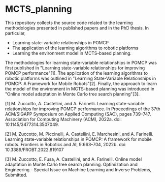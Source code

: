 # MCTS_planning

This repository collects the source code related to the learning methodologies presented in published papers and in the PhD thesis. In particular,
- Learning state-variable relationships in POMCP
- The application of the learning algorithms to robotic platforms
- Learning the environment model in MCTS-based planning.

The methodologies for learning state-variable relationships in POMCP was first published in "Learning state-variable relationships for improving POMCP performance"[1].
The application of the learning algorithms to robotic platforms was outlined in "Learning State-Variable Relationships in POMCP: A Framework for Mobile Robots"[2].
Finally, the approach to learn the model of the environment in MCTS-based planning was introduced in "Online model adaptation in Monte Carlo tree search planning"[3]. 

[1] M. Zuccotto, A. Castellini, and A. Farinelli. Learning state-variable relationships for improving POMCP performance. In Proceedings of the 37th ACM/SIGAPP Symposium on Applied Computing (SAC), pages 739–747. Association for Computing Machinery (ACM), 2022a. doi: 10.1145/3477314.3507049.

[2] M. Zuccotto, M. Piccinelli, A. Castellini, E. Marchesini, and A. Farinelli. Learning state-variable relationships in POMCP: A framework for mobile robots. Frontiers in Robotics and AI, 9:663–704, 2022b. doi: 10.3389/FROBT.2022.819107

[3] M. Zuccotto, E. Fusa, A. Castellini, and A. Farinelli. Online model adaptation in Monte Carlo tree search planning. Optimization and Engineering - Special Issue on Machine Learning and Inverse Problems, Submitted.
